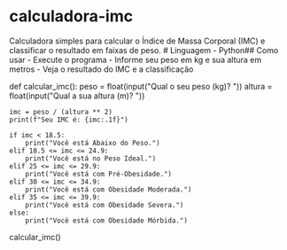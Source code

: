# calculadora-imc
Calculadora simples para calcular o Índice de Massa Corporal (IMC) e classificar o resultado em faixas de peso. # Linguagem  - Python## Como usar  - Execute o programa - Informe seu peso em kg e sua altura em metros - Veja o resultado do IMC e a classificação 

def calcular_imc():
    peso = float(input("Qual o seu peso (kg)? "))
    altura = float(input("Qual a sua altura (m)? "))

    imc = peso / (altura ** 2)
    print(f"Seu IMC é: {imc:.1f}")

    if imc < 18.5:
        print("Você está Abaixo do Peso.")
    elif 18.5 <= imc <= 24.9:
        print("Você está no Peso Ideal.")
    elif 25 <= imc <= 29.9:
        print("Você está com Pré-Obesidade.")
    elif 30 <= imc <= 34.9:
        print("Você está com Obesidade Moderada.")
    elif 35 <= imc <= 39.9:
        print("Você está com Obesidade Severa.")
    else:
        print("Você está com Obesidade Mórbida.")

calcular_imc()

